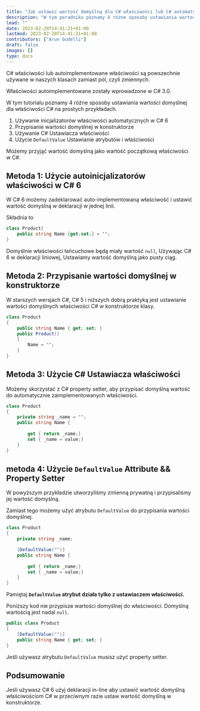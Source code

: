 ```yaml
---
title: "Jak ustawić wartość domyślną dla C# właściwości lub C# automatycznie zaimplementowanej właściwości"
description: "W tym poradniku poznamy 4 różne sposoby ustawiania wartości domyślnej dla C# właściwości na prostych przykładach"
lead: ""
date: 2023-02-20T14:41:21+01:00
lastmod: 2023-02-20T14:41:21+01:00
contributors: ["Arun Gudelli"]
draft: false
images: []
type: docs
---
```


C# właściwości lub autoimplementowane właściwości są powszechnie używane w naszych klasach zamiast pól, czyli zmiennych.  

Właściwości autoimplementowane zostały wprowadzone w C# 3.0.

W tym tutorialu poznamy 4 różne sposoby ustawiania wartości domyślnej dla właściwości C# na prostych przykładach.

1. Używanie inicjalizatorów właściwości automatycznych w C# 6
2. Przypisanie wartości domyślnej w konstruktorze
3. Używanie C# Ustawiacza właściwości
4. Użycie `DefaultValue` Ustawianie atrybutów i właściwości

Możemy przyjąć wartość domyślną jako wartość początkową właściwości w C#.

## Metoda 1: Użycie autoinicjalizatorów właściwości w C# 6

W C# 6 możemy zadeklarować auto-implementowaną właściwość i ustawić wartość domyślną w deklaracji w jednej linii.

Składnia to

```csharp
class Product{
    public string Name {get;set;} = "";
}
```
Domyślnie właściwości łańcuchowe będą miały wartość `null`, Używając C# 6 w deklaracji liniowej, Ustawiamy wartość domyślną jako pusty ciąg. 

## Metoda 2: Przypisanie wartości domyślnej w konstruktorze

W starszych wersjach C#, C# 5 i niższych dobrą praktyką jest ustawianie wartości domyślnych właściwości C# w konstruktorze klasy.

```csharp
class Product 
{
    public string Name { get; set; }
    public Product()
    {
        Name = "";
    }
}
```

## Metoda 3: Użycie C# Ustawiacza właściwości 

Możemy skorzystać z C# property setter, aby przypisać domyślną wartość do automatycznie zaimplementowanych właściwości.

```csharp
class Product 
{
    private string _name = "";
    public string Name { 
        
        get { return _name;}
        set { _name = value;} 
    }
}
```

## metoda 4: Użycie `DefaultValue` Attribute &amp;&amp; Property Setter

W powyższym przykładzie utworzyliśmy zmienną prywatną i przypisaliśmy jej wartość domyślną. 

Zamiast tego możemy użyć atrybutu `DefaultValue` do przypisania wartości domyślnej.

```csharp
class Product 
{
    private string _name;

    [DefaultValue("")]
    public string Name { 
        
        get { return _name;}
        set { _name = value;} 
    }
}
```

Pamiętaj **`DefaultValue` atrybut działa tylko z ustawiaczem właściwości.** 

Poniższy kod nie przypisze wartości domyślnej do właściwości. Domyślną wartością jest nadal `null`.

```csharp
public class Product
{
    [DefaultValue("")]
    public string Name { get; set; }
}
```
Jeśli używasz atrybutu `DefaultValue` musisz użyć property setter.


## Podsumowanie

Jeśli używasz C# 6 użyj deklaracji in-line aby ustawić wartość domyślną właściwościom C# w przeciwnym razie ustaw wartość domyślną w konstruktorze. 








